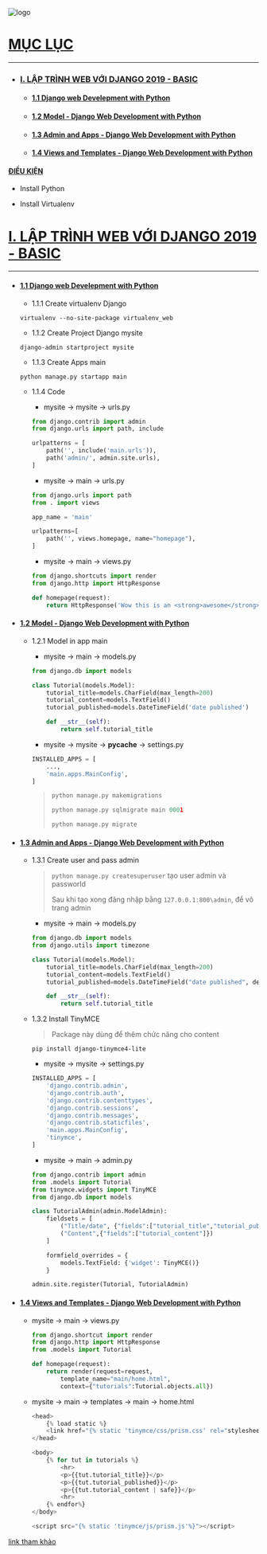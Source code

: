 ![logo](./image/logo_django.png)

<a name="0"></a>

# [MỤC LỤC](#0)
---
- ### [I. LẬP TRÌNH WEB VỚI DJANGO 2019 - BASIC](#I)

	- #### [1.1 Django web Develepment with Python](#I_01)

	- #### [1.2 Model - Django Web Development with Python](#I_02)

	- #### [1.3 Admin and Apps - Django Web Development with Python](#I_03)

	- #### [1.4 Views and Templates - Django Web Development with Python](#I_04)

<a name="00"></a>

#### [ĐIỀU KIỆN](#00)

- Install Python

- Install Virtualenv

<a name="I"></a>

# [I. LẬP TRÌNH WEB VỚI DJANGO 2019 - BASIC](#I)
---

<a name="I_01"></a>

- #### [1.1 Django web Develepment with Python](#I_01)
	
	+ 1.1.1 Create virtualenv Django

	```
	virtualenv --no-site-package virtualenv_web
	```

	+ 1.1.2 Create Project Django mysite

	```
	django-admin startproject mysite
	```

	+ 1.1.3 Create Apps main

	```
	python manage.py startapp main
	```

	+ 1.1.4 Code

		* mysite -> mysite -> urls.py

		```python
		from django.contrib import admin
		from django.urls import path, include

		urlpatterns = [
			path('', include('main.urls')),
			path('admin/', admin.site.urls),
		]
		```

		* mysite -> main -> urls.py

		```python
		from django.urls import path
		from . import views

		app_name = 'main'

		urlpatterns=[
			path('', views.homepage, name="homepage"),
		]
		```

		* mysite -> main -> views.py

		```python
		from django.shortcuts import render
		from django.http import HttpResponse

		def homepage(request):
			return HttpResponse('Wow this is an <strong>awesome</strong> BTN')
		```

<a name="I_02"></a>

- #### [1.2 Model - Django Web Development with Python](#I_02)

	+ 1.2.1 Model in app main

		* mysite -> main -> models.py

		```python
		from django.db import models

		class Tutorial(models.Model):
			tutorial_title=models.CharField(max_length=200)
			tutorial_content=models.TextField()
			tutorial_published=models.DateTimeField('date published')

			def __str__(self):
				return self.tutorial_title
		```

		* mysite -> mysite -> __pycache__ -> settings.py

		```python
		INSTALLED_APPS = [
			...,
			'main.apps.MainConfig',
		]
		```

		> ```python
		> python manage.py makemigrations
		> ```
		>
		> ```python
		> python manage.py sqlmigrate main 0001
		> ```
		>
		> ```python
		> python manage.py migrate
		> ```

<a name="I_03"></a>

- #### [1.3 Admin and Apps - Django Web Development with Python](#I_03)

	+ 1.3.1 Create user and pass admin

		> ```python manage.py createsuperuser``` tạo user admin và passworld
		>
		> Sau khi tạo xong đăng nhập bằng ```127.0.0.1:800\admin```, để vô trang admin
	
		* mysite -> main -> models.py

		```python
		from django.db import models
		from django.utils import timezone

		class Tutorial(models.Model):
			tutorial_title=models.CharField(max_length=200)
			tutorial_content=models.TextField()
			tutorial_published=models.DateTimeField("date published", default=timezone.now())

			def __str__(self):
				return self.tutorial_title
		```

	+ 1.3.2 Install TinyMCE

		> Package này dùng để thêm chức năng cho content

		```
		pip install django-tinymce4-lite
		```

		* mysite -> mysite -> settings.py

		```python
		INSTALLED_APPS = [
			'django.contrib.admin',
			'django.contrib.auth',
			'django.contrib.contenttypes',
			'django.contrib.sessions',
			'django.contrib.messages',
			'django.contrib.staticfiles',
			'main.apps.MainConfig',
			'tinymce',
		]
		```

		* mysite -> main -> admin.py

		```python
		from django.contrib import admin
		from .models import Tutorial
		from tinymce.widgets import TinyMCE
		from django.db import models

		class TutorialAdmin(admin.ModelAdmin):
			fieldsets = [
				("Title/date", {"fields":["tutorial_title","tutorial_published"]}),
				("Content",{"fields":["tutorial_content"]})
			]

			formfield_overrides = {
				models.TextField: {'widget': TinyMCE()}
			}

		admin.site.register(Tutorial, TutorialAdmin)
		```

<a name="I_04"></a>

- #### [1.4 Views and Templates - Django Web Development with Python](#I_04)

	+ mysite -> main -> views.py

		```python
		from django.shortcut import render
		from django.http import HttpResponse
		from .models import Tutorial

		def homepage(request):
			return render(request=request,
				template_name="main/home.html",
				context={"tutorials":Tutorial.objects.all})
		```

	+ mysite -> main -> templates -> main -> home.html

		```python
		<head>
			{% load static %}
			<link href="{% static 'tinymce/css/prism.css' rel="stylesheet"%}">
		</head>

		<body>
			{% for tut in tutorials %}
				<hr>
				<p>{{tut.tutorial_title}}</p>
				<p>{{tut.tutorial_published}}</p>
				<p>{{tut.tutorial_content | safe}}</p>
				<hr>
			{% endfor%}
		</body>

		<script src="{% static 'tinymce/js/prism.js'%}"></script>
		```

[link tham khảo](https://www.youtube.com/watch?v=yD0_1DPmfKM&list=PLQVvvaa0QuDe9nqlirjacLkBYdgc2inh3)
